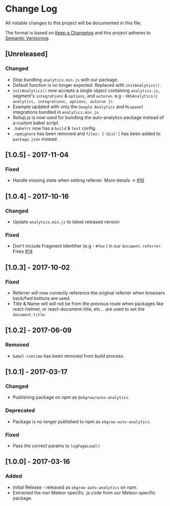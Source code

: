 # Change Log
All notable changes to this project will be documented in this file.

The format is based on [Keep a Changelog](http://keepachangelog.com/)
and this project adheres to [Semantic Versioning](http://semver.org/).

## [Unreleased]
### Changed
- Stop bundling `analytics.min.js` with our package.
- Default function is no longer exported. Replaced with `initAnalytics()`.
- `initAnalytics()` now accepts a single object containing `analytics.js`, segment's `integrations` & `options`, and `autorun`. e.g - `OKGAnalytics({ analytics, integrations, options, autorun })`.
- Example updated with only the `Google Analytics` and `Mixpanel` integrations bundled in `analytics.min.js`.
- Rollup.js is now used for bundling the auto-analytics package instead of a custom babel script.
- `.babelrc` now has a `build` & `test` config.
- `.npmignore` has been removed and `files: ['dist']` has been added to `package.json` instead.

## [1.0.5] - 2017-11-04
### Fixed
- Handle missing state when setting referrer. More details -> [#16](https://github.com/okgrow/auto-analytics/issues/16)

## [1.0.4] - 2017-10-16
### Changed
- Update `analytics.min.js` to latest released version
### Fixed
- Don't include Fragment Identifier (e.g - `#foo` ) in our `document.referrer`. Fixes [#14](https://github.com/okgrow/auto-analytics/issues/14)

## [1.0.3] - 2017-10-02
### Fixed
- Referrer will now correctly reference the original referrer when browsers back/fwd buttons are used.
- Title & Name will will not be from the previous route when packages like react-helmet, or react-document-title, etc... are used to set the `document.title`.

## [1.0.2] - 2017-06-09
### Removed
- `babel-runtime` has been removed from build process.

## [1.0.1] - 2017-03-17
### Changed
- Publishing package on npm as `@okgrow/auto-analytics`.

### Deprecated
- Package is no longer published to npm as `okgrow-auto-analytics`.

### Fixed
- Pass the correct params to `logPageLoad()`

## [1.0.0] - 2017-03-16
### Added
- Initial Release - released as `okgrow-auto-analytics` on npm.
- Extracted the non Meteor specific .js code from our Meteor-specific package.
